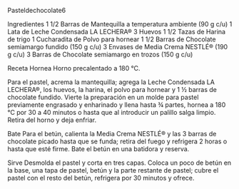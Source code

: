Pasteldechocolate6

Ingredientes
1 1/2 Barras de Mantequilla a temperatura ambiente (90 g c/u) 1 Lata de Leche Condensada LA LECHERA® 3 Huevos 1 1/2 Tazas de Harina de trigo 1 Cucharadita de Polvo para hornear 1 1/2 Barras de Chocolate semiamargo fundido (150 g c/u) 3 Envases de Media Crema NESTLÉ® (190 g c/u) 3 Barras de Chocolate semiamargo en trozos (150 g c/u)

Receta
Hornea Horno precalentado a 180 °C.

Para el pastel, acrema la mantequilla; agrega la Leche Condensada LA LECHERA®, los huevos, la harina, el polvo para hornear y 1 ½ barras de chocolate fundido. Vierte la preparación en un molde para pastel previamente engrasado y enharinado y llena hasta ¾ partes, hornea a 180 °C por 30 a 40 minutos o hasta que al introducir un palillo salga limpio. Retira del horno y deja enfriar.

Bate Para el betún, calienta la Media Crema NESTLÉ® y las 3 barras de chocolate picado hasta que se funda; retira del fuego y refrigera 2 horas o hasta que esté firme. Bate el betún en una batidora y reserva.

Sirve Desmolda el pastel y corta en tres capas. Coloca un poco de betún en la base, una tapa de pastel, betún y la parte restante de pastel; cubre el pastel con el resto del betún, refrigera por 30 minutos y ofrece.
